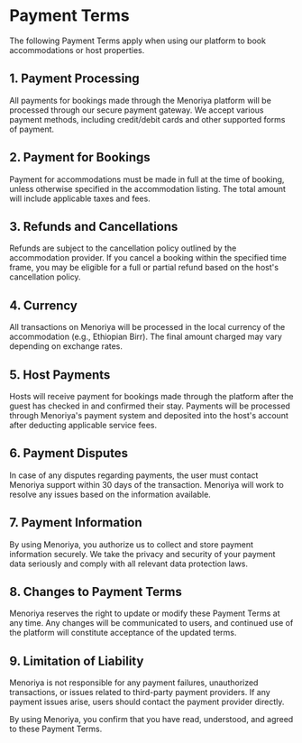 # Payment Terms

The following Payment Terms apply when using our platform to book accommodations or host properties.

## 1. Payment Processing
All payments for bookings made through the Menoriya platform will be processed through our secure payment gateway. We accept various payment methods, including credit/debit cards and other supported forms of payment.

## 2. Payment for Bookings
Payment for accommodations must be made in full at the time of booking, unless otherwise specified in the accommodation listing. The total amount will include applicable taxes and fees.

## 3. Refunds and Cancellations
Refunds are subject to the cancellation policy outlined by the accommodation provider. If you cancel a booking within the specified time frame, you may be eligible for a full or partial refund based on the host's cancellation policy.

## 4. Currency
All transactions on Menoriya will be processed in the local currency of the accommodation (e.g., Ethiopian Birr). The final amount charged may vary depending on exchange rates.

## 5. Host Payments
Hosts will receive payment for bookings made through the platform after the guest has checked in and confirmed their stay. Payments will be processed through Menoriya's payment system and deposited into the host's account after deducting applicable service fees.

## 6. Payment Disputes
In case of any disputes regarding payments, the user must contact Menoriya support within 30 days of the transaction. Menoriya will work to resolve any issues based on the information available.

## 7. Payment Information
By using Menoriya, you authorize us to collect and store payment information securely. We take the privacy and security of your payment data seriously and comply with all relevant data protection laws.

## 8. Changes to Payment Terms
Menoriya reserves the right to update or modify these Payment Terms at any time. Any changes will be communicated to users, and continued use of the platform will constitute acceptance of the updated terms.

## 9. Limitation of Liability
Menoriya is not responsible for any payment failures, unauthorized transactions, or issues related to third-party payment providers. If any payment issues arise, users should contact the payment provider directly.

By using Menoriya, you confirm that you have read, understood, and agreed to these Payment Terms.